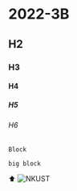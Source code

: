 # 2022-3B
## H2
### H3
#### H4
##### H5
###### H6
`Block`
```
big block
```
⬆️ 
![NKUST](NKUST.png"高科大")
